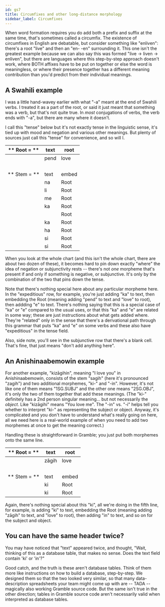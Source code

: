 ```yaml
---
id: gs7
title: Circumfixes and other long-distance morphology
sidebar_label: Circumfixes
---
```


When word formation requires you do add both a prefix and suffix at the same time, that's sometimes called a circumfix.  The existence of circumfixes in English are debatable, but consider something like "enliven": there's a root "live" and then an "en- -en" surrounding it.  This one isn't the greatest example because we can also say this was formed "live -> liven -> enliven", but there are languages where this step-by-step approach doesn't work, where BOTH affixes have to be put on together or else the word is meaningless, or where their presence together has a different meaning contribution than you'd predict from their individual meanings.

## A Swahili example

I was a little hand-wavey earlier with what "-a" meant at the end of Swahili verbs.  I treated it as a part of the root, or said it just meant that something was a verb, but that's not quite true.  In *most* conjugations of verbs, the verb ends with "-a", but there are many where it doesn't.  

I call this "tense" below but it's not exactly tense in the linguistic sense, it's tied up with mood and negation and various other meanings.  But plenty of sources just call this "tense" for convenience, and so will I.

| ** Root = ** | text | root |
| -------------| ---- | ----- |
|              | pend | love |
| &nbsp; |
| ** Stem = ** | text | embed | text | tense |
|              | na   | Root  | a    | present.continuous |
|              | li   | Root  | a    | past |
|              | me   | Root  | a    | past.perfect |
|              | ka   | Root  | a    | narrative | 
|              |      | Root  | e    | subjunctive |
|              | ka   | Root  | e    | expeditious |
|              | ha   | Root  | i    | negative.present | 
|              | si   | Root  | e    | negative.subjunctive |
|              | si   | Root  | a    | relative.negative |

When you look at the whole chart (and this isn't the whole chart, there are about two dozen of these), it becomes hard to pin down exactly "where" the idea of negation or subjunctivity rests -- there's not *one* morpheme that's present if and only if something is negative, or subjunctive.  It's only by the combination of the two that pins down the tense.  

Note that there's nothing special here about any particular morpheme here.  In the "expeditious" row, for example, you're just adding "ka" to text, then embedding the Root (meaning adding "pend" to text and "love" to root), then addding "e" to text.  There's nothing saying that this is a special case of "ka" or "e" compared to the usual uses, or that this "ka" and "e" are related in some way; these are just instructions about what gets added where.  They're "related" only in the sense that there's a derivational path through this grammar that puts "ka" and "e" on some verbs and these also have "expeditious" in the tense field.

Also, side note, you'll see in the subjunctive row that there's a blank cell.  That's fine, that just means "don't add anything here".

## An Anishinaabemowin example

For another example, "kizāgihin", meaning "I love you" in Anishinaabemowin, consists of the stem "sagih" (here it's pronounced "zagih") and two additional morphemes, "ki-" and "-in".  However, it's not like one of them means "1SG.SUBJ" and the other one means "2SG.OBJ", it's only the two of them together that add these meanings.  (The "ki-" definitely has a 2nd person singular meaning... but not necessarily the *object*.  Like "kizāgihi" means "You love me".  The "-in" vs. "-i" helps tell you whether to interpret "ki-" as representing the subject or object.  Anyway, it's complicated and you don't have to understand what's really going on here, all we need here is a real-world example of when you need to add two morphemes at once to get the meaning correct.)

Handling these is straightforward in Gramble; you just put both morphemes onto the same line.

| ** Root = ** | text | root |
| -------------| ---- | ----- |
|              | zāgih | love |
| &nbsp; |
| ** Stem = ** | text | embed | text | subj | obj |
|              | ki   | Root  | in   | 1SG | 2SG |
|              | ki   | Root  | i    | 2SG | 1SG |

Again, there's nothing special about this "ki", all we're doing in the fifth line, for example, is adding "ki" to text, embedding the Root (meaning adding "zāgih" to text, and "love" to root), then adding "in" to text, and so on for the subject and object.

## You can have the same header twice?

You may have noticed that "text" appeared twice, and thought, "Wait, thinking of this as a database table, that makes no sense.  Does the text field contain 'ki' or 'in'?"

Good catch, and the truth is these aren't database tables.  Think of them more like instructions on how to build a database, step-by-step.  We designed them so that the two looked very similar, so that many data-description spreadsheets your team might come up with are -- TADA -- magically also working Gramble source code.  But the same isn't true in the other direction; tables in Gramble source code aren't necessarily valid when interpreted as database tables.